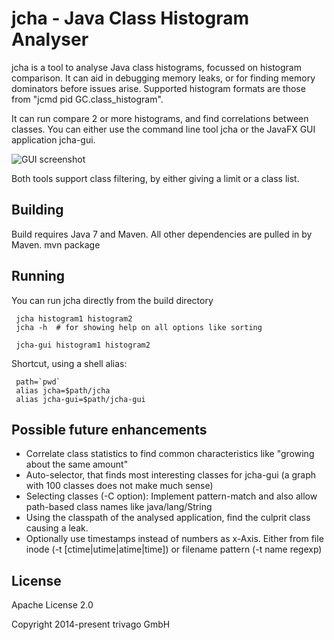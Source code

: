 # jcha - Java Class Histogram Analyser

jcha is a tool to analyse Java class histograms, focussed on histogram comparison.
It can aid in debugging memory leaks, or for finding memory dominators before issues arise.
Supported histogram formats are those from "jcmd pid GC.class_histogram".

It can run compare 2 or more histograms, and find correlations between classes.
You can either use the command line tool jcha  or the JavaFX GUI application jcha-gui.

![GUI screenshot](https://gitlab.com/trivago/jcha/screenshots/jcha-gui.png)

Both tools support class filtering, by either giving a limit or a class list.


## Building
Build requires Java 7 and Maven. All other dependencies are pulled in by Maven.
  mvn package

## Running
You can run jcha directly from the build directory
```
 jcha histogram1 histogram2
 jcha -h  # for showing help on all options like sorting
 
 jcha-gui histogram1 histogram2
```

Shortcut, using a shell alias:
```
 path=`pwd`
 alias jcha=$path/jcha
 alias jcha-gui=$path/jcha-gui
```

## Possible future enhancements
 * Correlate class statistics to find common characteristics like "growing about the same amount"
 * Auto-selector, that finds most interesting classes for jcha-gui (a graph with 100 classes does not make much sense)
 * Selecting classes (-C option): Implement pattern-match and also allow path-based class names like java/lang/String
 * Using the classpath of the analysed application, find the culprit class causing a leak.
 * Optionally use timestamps instead of numbers as x-Axis. Either from file inode (-t [ctime|utime|atime|time])
   or filename pattern (-t name regexp)

## License
Apache License 2.0

Copyright 2014-present trivago GmbH

